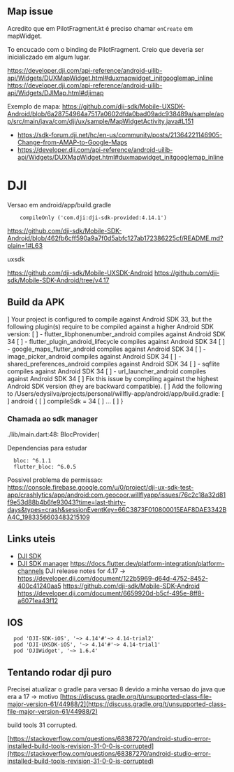 ## Map issue

Acredito que em PilotFragment.kt é preciso chamar `onCreate` em mapWidget.

To encucado com o binding de PilotFragment. Creio que deveria ser inicialiczado em algum lugar.


https://developer.dji.com/api-reference/android-uilib-api/Widgets/DUXMapWidget.html#duxmapwidget_initgooglemap_inline
https://developer.dji.com/api-reference/android-uilib-api/Widgets/DJIMap.html#djimap

Exemplo de mapa: https://github.com/dji-sdk/Mobile-UXSDK-Android/blob/6a28754964a7517a0602dfda0bad09adc938489a/sample/app/src/main/java/com/dji/ux/sample/MapWidgetActivity.java#L151

- https://sdk-forum.dji.net/hc/en-us/community/posts/21364221146905-Change-from-AMAP-to-Google-Maps
- https://developer.dji.com/api-reference/android-uilib-api/Widgets/DUXMapWidget.html#duxmapwidget_initgooglemap_inline


# DJI

Versao em android/app/build.gradle

```
    compileOnly ('com.dji:dji-sdk-provided:4.14.1')
```

https://github.com/dji-sdk/Mobile-SDK-Android/blob/462fb6cff590a9a7f0d5abfc127ab172386225cf/README.md?plain=1#L63

uxsdk

https://github.com/dji-sdk/Mobile-UXSDK-Android
https://github.com/dji-sdk/Mobile-SDK-Android/tree/v4.17

## Build da APK

] Your project is configured to compile against Android SDK 33, but the following plugin(s) require to be compiled against a higher Android SDK version:
[        ] - flutter_libphonenumber_android compiles against Android SDK 34
[        ] - flutter_plugin_android_lifecycle compiles against Android SDK 34
[        ] - google_maps_flutter_android compiles against Android SDK 34
[        ] - image_picker_android compiles against Android SDK 34
[        ] - shared_preferences_android compiles against Android SDK 34
[        ] - sqflite compiles against Android SDK 34
[        ] - url_launcher_android compiles against Android SDK 34
[        ] Fix this issue by compiling against the highest Android SDK version (they are backward compatible).
[        ] Add the following to /Users/edysilva/projects/personal/willfly-app/android/app/build.gradle:
[        ]     android {
[        ]         compileSdk = 34
[        ]         ...
[        ]     }

### Chamada ao sdk manager

./lib/main.dart:48:        BlocProvider<DJISDKManagerBloc>(

Dependencias para estudar

```
  bloc: ^6.1.1
  flutter_bloc: ^6.0.5
```

Possivel problema de permissao: https://console.firebase.google.com/u/0/project/dji-ux-sdk-test-app/crashlytics/app/android:com.geocoor.willflyapp/issues/76c2c18a32d81f9e53d88b4b6fe93043?time=last-thirty-days&types=crash&sessionEventKey=66C3873F010800015EAF8DAE3342BA4C_1983356603483215109

## Links uteis

- [DJI SDK](https://developer.dji.com/mobile-sdk/documentation/introduction/index.html)
- [DJI SDK manager](https://developer.dji.com/iframe/mobile-sdk-doc/android/reference/dji/sdk/SDKManager/DJISDKManager.html)
https://docs.flutter.dev/platform-integration/platform-channels
DJI release notes for 4.17 -> https://developer.dji.com/document/122b5969-d64d-4752-8452-400c41240aa5
https://github.com/dji-sdk/Mobile-SDK-Android
https://developer.dji.com/document/6659920d-b5cf-495e-8ff8-a6071ea43f12

## IOS

```
  pod 'DJI-SDK-iOS', '~> 4.14'#'~> 4.14-trial2'
  pod 'DJI-UXSDK-iOS', '~> 4.14'#'~> 4.14-trial1'
  pod 'DJIWidget', '~> 1.6.4'
```



## Tentando rodar dji puro

Precisei atualizar o gradle para versao 8 devido a minha versao do java que era a 17 -> motivo [https://discuss.gradle.org/t/unsupported-class-file-major-version-61/44988/2](https://discuss.gradle.org/t/unsupported-class-file-major-version-61/44988/2)

build tools 31 corrupted.

[https://stackoverflow.com/questions/68387270/android-studio-error-installed-build-tools-revision-31-0-0-is-corrupted](https://stackoverflow.com/questions/68387270/android-studio-error-installed-build-tools-revision-31-0-0-is-corrupted)
